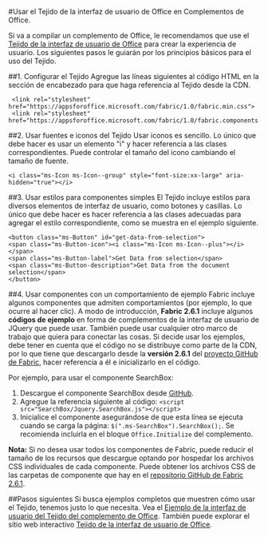 
#<a name="use-office-ui-fabric-in-office-addins"></a>Usar el Tejido de la interfaz de usuario de Office en Complementos de Office.

Si va a compilar un complemento de Office, le recomendamos que use el [Tejido de la interfaz de usuario de Office](https://github.com/OfficeDev/Office-UI-Fabric) para crear la experiencia de usuario. Los siguientes pasos le guiarán por los principios básicos para el uso del Tejido.  

##<a name="1-set-up-fabric"></a>1. Configurar el Tejido
Agregue las líneas siguientes al código HTML en la sección de encabezado para que haga referencia al Tejido desde la CDN.

     <link rel="stylesheet" href="https://appsforoffice.microsoft.com/fabric/1.0/fabric.min.css">
     <link rel="stylesheet" href="https://appsforoffice.microsoft.com/fabric/1.0/fabric.components.min.css">


##<a name="2-use-fabric-icons-and-fonts"></a>2. Usar fuentes e iconos del Tejido
Usar iconos es sencillo. Lo único que debe hacer es usar un elemento "i" y hacer referencia a las clases correspondientes. Puede controlar el tamaño del icono cambiando el tamaño de fuente.

    <i class="ms-Icon ms-Icon--group" style="font-size:xx-large" aria-hidden="true"></i>


##<a name="3-use-styles-for-simple-components"></a>3. Usar estilos para componentes simples
El Tejido incluye estilos para diversos elementos de interfaz de usuario, como botones y casillas. Lo único que debe hacer es hacer referencia a las clases adecuadas para agregar el estilo correspondiente, como se muestra en el ejemplo siguiente.

    <button class="ms-Button" id="get-data-from-selection">
    <span class="ms-Button-icon"><i class="ms-Icon ms-Icon--plus"></i></span>
    <span class="ms-Button-label">Get Data from selection</span>
    <span class="ms-Button-description">Get Data from the document selection</span>
    </button>

##<a name="4-use-components-with-sample-behavior"></a>4. Usar componentes con un comportamiento de ejemplo
Fabric incluye algunos componentes que admiten comportamientos (por ejemplo, lo que ocurre al hacer clic). A modo de introducción, **Fabric 2.6.1** incluye algunos **códigos de ejemplo** en forma de complementos de la interfaz de usuario de JQuery que puede usar. También puede usar cualquier otro marco de trabajo que quiera para conectar las cosas. Si decide usar los ejemplos, debe tener en cuenta que el código no se distribuye como parte de la CDN, por lo que tiene que descargarlo desde la **versión 2.6.1** del [proyecto GitHub de Fabric](https://github.com/OfficeDev/office-ui-fabric-core/tree/release/2.6.1), hacer referencia a él e inicializarlo en el código. 

Por ejemplo, para usar el componente SearchBox:

1. Descargue el componente SearchBox desde [GitHub](https://github.com/OfficeDev/office-ui-fabric-core/tree/release/2.6.1/src/components/SearchBox).
2. Agregue la referencia siguiente al código: `<script src="SearchBox/Jquery.SearchBox.js"></script>`
3. Inicialice el componente asegurándose de que esta línea se ejecuta cuando se carga la página: `$(".ms-SearchBox").SearchBox();`. Se recomienda incluirla en el bloque `Office.Initialize` del complemento.     

**Nota:** Si no desea usar todos los componentes de Fabric, puede reducir el tamaño de los recursos que descargue optando por hospedar los archivos CSS individuales de cada componente. Puede obtener los archivos CSS de las carpetas de componente que hay en el [repositorio GitHub de Fabric 2.6.1](https://github.com/OfficeDev/office-ui-fabric-core/tree/release/2.6.1). 


##<a name="next-steps"></a>Pasos siguientes
Si busca ejemplos completos que muestren cómo usar el Tejido, tenemos justo lo que necesita. Vea el [Ejemplo de la interfaz de usuario del Tejido del complemento de Office](https://github.com/OfficeDev/Office-Add-in-Fabric-UI-Sample). También puede explorar el sitio web interactivo [Tejido de la interfaz de usuario de Office](https://github.com/OfficeDev/Office-UI-Fabric).

